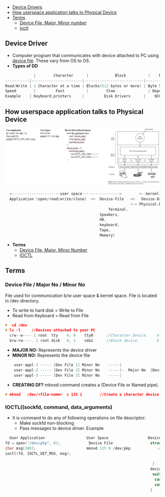 - [Device Drivers](#dd)
- [How userspace application talks to Physical Device](#how)
- [Terms](#t)
  - [Device File, Major, Minor number](#df)
  - [ioctl](#ioctl)

## Device Driver
- Computer program that communicates with device attached to PC using [device file](#df). These vary from OS to OS.
- **Types of DD**
```c
	         |        Character	     |            Block	         |    Network
-----------|-----------------------|---------------------------|------------      
Read/Write | 1 Character at a time | Blocks(512 bytes or more) | Byte Stream
Speed	     |         Fast          |        Slow	             | Depends on N/W
Example	   | Keyboard,printers	   |         Disk Drivers      |	NIC
```

<a name=how></a>
## How userspace application talks to Physical Device

<img src=device-driver.jpg width=1000 />

```c
  <----------------------user space----------------->        <--kernel space->
  Application [open/read/write/close]  <>  Device-File   <>   Device-Driver  
  				                                         <-> Physical-Device(
									           Terminal, 
										   Speakers, 
										   HD, 
										   keyboard, 
										   Tape, 
										   Memory)
```

- **Terms**
  - [Device File, Major, Minor Number](Terms/Device_File_Major_MinorNo.md)
  - [IOCTL](Terms/IOCTL.md)

<a name=t></a>
## Terms
<a name=df></a>
### Device File / Major No / Minor No
File used for communication b/w user space & kernel space. File is located in /dev directory.
  - To write to hard disk = Write to File
  - Read from Keyboard = Read from File
```c
#  cd /dev 
# ls -l     //Devices attached to your PC
  crw--w---- 1 root  tty    4, 0    tty0      //Character Device.    4-Major No    0-Minor No
  brw-rw----. 1 root disk   8, 1    sda1      //Block device.        8-Major No    1-Minor No
```
- **MAJOR NO:** Represents the device driver
- **MINOR NO:** Represents the device file
```c
    user-appl-1 ----- [Dev File 1] Minor No    -----|
    user-appl-2 ----- [Dev File 2] Minor No    -----|-  Major No  [Device Driver]
    user-appl-3 ----- [Dev File 3] Minor No    -----|
```
- **CREATING DF?** mknod command creates a (Device File or Named pipe). 
```c
# mknod   /dev/<file-name>  c 125 1        //Create a character device file having Major-no(125) & Minor-no(1)
```

<a name=ioctl></a>
### IOCTL((sockfd, command, data_arguments)
- It is command to do any of following operations on file descriptor:
  - Make sockfd non-blocking
  - Pass messages to device driver. Example
```c
  User Application                   User Space                  Device Driver{Kernel Space}
fd = open("/dev/pkp", 0);             Device File                 struct file_operations fops{
char msg[100];                       mknod 125 0 /dev/pkp            .read = device_read,;
ioctl(fd, IOCTL_GET_MSG, msg);                                        .write=device_write,
                                                                      .ioctl=device_ioctl
                                                                   }
                                                                  device_ioctl(....){
                                                                   switch(ioctl_num){
                                                                    case IOCTL_GET_MSG:--
                                                                    case IOCTL_SET_MSG:--
                                                                  }
```


